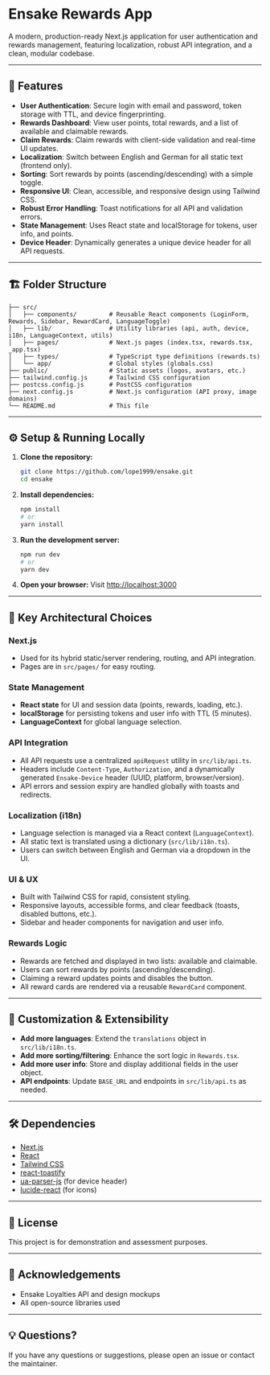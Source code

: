 # Ensake Rewards App

A modern, production-ready Next.js application for user authentication and rewards management, featuring localization, robust API integration, and a clean, modular codebase.

---

## 🚀 Features

- **User Authentication**: Secure login with email and password, token storage with TTL, and device fingerprinting.
- **Rewards Dashboard**: View user points, total rewards, and a list of available and claimable rewards.
- **Claim Rewards**: Claim rewards with client-side validation and real-time UI updates.
- **Localization**: Switch between English and German for all static text (frontend only).
- **Sorting**: Sort rewards by points (ascending/descending) with a simple toggle.
- **Responsive UI**: Clean, accessible, and responsive design using Tailwind CSS.
- **Robust Error Handling**: Toast notifications for all API and validation errors.
- **State Management**: Uses React state and localStorage for tokens, user info, and points.
- **Device Header**: Dynamically generates a unique device header for all API requests.

---

## 🏗️ Folder Structure

```
├── src/
│   ├── components/         # Reusable React components (LoginForm, Rewards, Sidebar, RewardCard, LanguageToggle)
│   ├── lib/                # Utility libraries (api, auth, device, i18n, LanguageContext, utils)
│   ├── pages/              # Next.js pages (index.tsx, rewards.tsx, _app.tsx)
│   ├── types/              # TypeScript type definitions (rewards.ts)
│   └── app/                # Global styles (globals.css)
├── public/                 # Static assets (logos, avatars, etc.)
├── tailwind.config.js      # Tailwind CSS configuration
├── postcss.config.js       # PostCSS configuration
├── next.config.js          # Next.js configuration (API proxy, image domains)
└── README.md               # This file
```

---

## ⚙️ Setup & Running Locally

1. **Clone the repository:**

   ```bash
   git clone https://github.com/lope1999/ensake.git
   cd ensake
   ```

2. **Install dependencies:**

   ```bash
   npm install
   # or
   yarn install
   ```

3. **Run the development server:**

   ```bash
   npm run dev
   # or
   yarn dev
   ```

4. **Open your browser:**
   Visit [http://localhost:3000](http://localhost:3000)

---

## 🧩 Key Architectural Choices

### **Next.js**

- Used for its hybrid static/server rendering, routing, and API integration.
- Pages are in `src/pages/` for easy routing.

### **State Management**

- **React state** for UI and session data (points, rewards, loading, etc.).
- **localStorage** for persisting tokens and user info with TTL (5 minutes).
- **LanguageContext** for global language selection.

### **API Integration**

- All API requests use a centralized `apiRequest` utility in `src/lib/api.ts`.
- Headers include `Content-Type`, `Authorization`, and a dynamically generated `Ensake-Device` header (UUID, platform, browser/version).
- API errors and session expiry are handled globally with toasts and redirects.

### **Localization (i18n)**

- Language selection is managed via a React context (`LanguageContext`).
- All static text is translated using a dictionary (`src/lib/i18n.ts`).
- Users can switch between English and German via a dropdown in the UI.

### **UI & UX**

- Built with Tailwind CSS for rapid, consistent styling.
- Responsive layouts, accessible forms, and clear feedback (toasts, disabled buttons, etc.).
- Sidebar and header components for navigation and user info.

### **Rewards Logic**

- Rewards are fetched and displayed in two lists: available and claimable.
- Users can sort rewards by points (ascending/descending).
- Claiming a reward updates points and disables the button.
- All reward cards are rendered via a reusable `RewardCard` component.

---

## 📝 Customization & Extensibility

- **Add more languages**: Extend the `translations` object in `src/lib/i18n.ts`.
- **Add more sorting/filtering**: Enhance the sort logic in `Rewards.tsx`.
- **Add more user info**: Store and display additional fields in the user object.
- **API endpoints**: Update `BASE_URL` and endpoints in `src/lib/api.ts` as needed.

---

## 🛠️ Dependencies

- [Next.js](https://nextjs.org/)
- [React](https://reactjs.org/)
- [Tailwind CSS](https://tailwindcss.com/)
- [react-toastify](https://fkhadra.github.io/react-toastify/)
- [ua-parser-js](https://github.com/faisalman/ua-parser-js) (for device header)
- [lucide-react](https://lucide.dev/) (for icons)

---

## 📄 License

This project is for demonstration and assessment purposes.

---

## 🙏 Acknowledgements

- Ensake Loyalties API and design mockups
- All open-source libraries used

---

## 💡 Questions?

If you have any questions or suggestions, please open an issue or contact the maintainer.
